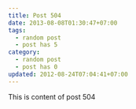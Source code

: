 ```yaml
---
title: Post 504
date: 2013-08-08T01:30:47+07:00
tags:
  - random post
  - post has 5
category:
  - random post
  - post has 0
updated: 2012-08-24T07:04:41+07:00
---
```

This is content of post 504